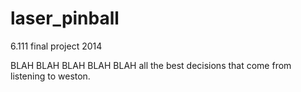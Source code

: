 laser_pinball
=============

6.111 final project 2014

BLAH BLAH BLAH BLAH BLAH all the best decisions that come from listening to weston.
